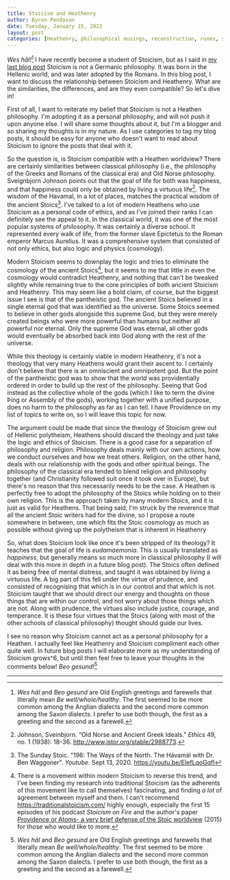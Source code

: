 ```yaml
---
title: Stoicism and Heathenry
author: Byron Pendason
date: Tuesday, January 15, 2023
layout: post
categories: [Heathenry, philosophical musings, reconstruction, runes, stoicism]
---
```


*Wes hāl!*[^1] I have recently become a student of Stoicism, but as I said in [my last blog post](https://www.minewyrtruman.com/2022/12/30/accepting-fate/) Stoicism is not a Germanic philosophy. It was born in the Hellenic world, and was later adopted by the Romans. In this blog post, I want to discuss the relationship between Stoicism and Heathenry. What are the similarities, the differences, and are they even compatible? So let's dive in!

First of all, I want to reiterate my belief that Stoicism is not a Heathen philosophy. I'm adopting it as a personal philosophy, and will not push it upon anyone else. I will share some thoughts about it, but I'm a blogger and so sharing my thoughts is in my nature. As I use categories to tag my blog posts, it should be easy for anyone who doesn't want to read about Stoicism to ignore the posts that deal with it.

So the question is, is Stoicism compatible with a Heathen worldview? There are certainly similarities between classical philosophy (i.e., the philosophy of the Greeks and Romans of the classical era) and Old Norse philosophy. Sveignbjorn Johnson points out that the goal of life for both was happiness, and that happiness could only be obtained by living a virtuous life[^3]. The wisdom of the Havamal, in a lot of places, matches the practical wisdom of the ancient Stoics[^4]. I've talked to a lot of modern Heathens who use Stoicism as a personal code of ethics, and as I've joined their ranks I can definitely see the appeal to it. In the classical world, it was one of the most popular systems of philosophy. It was certainly a diverse school. It represented every walk of life, from the former slave Epictetus to the Roman emperor Marcus Aurelius. It was a comprehensive system that consisted of not only ethics, but also logic and physics (cosmology).

Modern Stoicism seems to downplay the logic and tries to eliminate the cosmology of the ancient Stoics[^5], but it seems to me that little in even the cosmology would contradict Heathenry, and nothing that can't be tweaked slightly while remaining true to the core principles of both ancient Stoicism and Heathenry. This may seem like a bold claim, of course, but the biggest issue I see is that of the pantheistic god. The ancient Stoics believed in a single eternal god that was identified as the universe. Some Stoics seemed to believe in other gods alongside this supreme God, but they were merely created beings who were more powerful than humans but neither all powerful nor eternal. Only the supreme God was eternal, all other gods would eventually be absorbed back into God along with the rest of the universe.

While this theology is certainly viable in modern Heathenry, it's not a theology that very many Heathens would grant their ascent to. I certainly don't believe that there is an omniscient and omnipotent god. But the point of the pantheistic god was to show that the world was providentially ordered in order to build up the rest of the philosophy. Seeing that God instead as the collective whole of the gods (which I like to term the divine Þing or Assembly of the gods), working together with a unified purpose, does no harm to the philosophy as far as I can tell. I have Providence on my list of topics to write on, so I will leave this topic for now.

The argument could be made that since the theology of Stoicism grew out of Hellenic polytheism, Heathens should discard the theology and just take the logic and ethics of Stoicism. There is a good case for a separation of philosophy and religion. Philosophy deals mainly with our own actions, how we conduct ourselves and how we treat others. Religion, on the other hand, deals with our relationship with the gods and other spiritual beings. The philosophy of the classical era tended to blend religion and philosophy together (and Christianity followed suit once it took over in Europe), but there's no reason that this necessarily needs to be the case. A Heathen is perfectly free to adopt the philosophy of the Stoics while holding on to their own religion. This is the approach taken by many modern Stoics, and it is just as valid for Heathens. That being said, I'm struck by the reverence that all the ancient Stoic writers had for the divine, so I propose a route somewhere in between, one which fits the Stoic cosmology as much as possible without giving up the polytheism that is inherent in Heathenry 

So, what does  Stoicism look like once it's been stripped of its theology? It teaches that the goal of life is *eudamaemonia*. This is usually translated as *happiness*, but generally means so much more in classical philosophy (I will deal with this more in depth in a future blog post). The Stoics often defined it as being free of mental distress, and taught it was obtained by living a virtuous life. A big part of this fell under the virtue of prudence, and consisted of recognising that which is in our control and that which is not. Stoicism taught that we should direct our energy and thoughts on those things that are within our control, and not worry about those things which are not. Along with prudence, the virtues also include justice, courage, and temperance. It is these four virtues that the Stoics (along with most of the other schools of classical philosophy) thought should guide our lives.

I see no reason why Stoicism cannot act as a personal philosophy for a Heathen. I actually feel like Heathenry and Stoicism compliment each other quite well. In future blog posts I will elaborate more as my understanding of Stoicism grows^6, but until then feel free to leave your thoughts in the comments below! *Beo gesund!*[^1]

- - -

[^1]: *Wes hāl* and *Beo gesund* are Old English greetings and farewells that literally mean *Be well/whole/healthy*. The first seemed to be more common among the Anglian dialects and the second more common among the Saxon dialects. I prefer to use both though, the first as a greeting and the second as a farewell.

[^3]: Johnson, Sveinbjorn. “Old Norse and Ancient Greek Ideals.” _Ethics_ 49, no. 1 (1938): 18–36. http://www.jstor.org/stable/2988773.

[^4]: The Sunday Stoic. "196: The Ways of the North. The Hávamál with Dr. Ben Waggoner". *Youtube*. Sept 13, 2020. https://youtu.be/EIefLqoGqfI

[^5]: There is a movement within modern Stoicism to reverse this trend, and I've been finding my research into traditional Stoicism (as the adherents of this movement like to call themselves) fascinating, and finding *a lot* of agreement between myself and them. I can't recommend <https://traditionalstoicism.com/> highly enough, especially the first 15 episodes of his podcast *Stoicism on Fire* and the author's paper [Providence or Atoms- a very brief defense of the Stoic worldview](https://traditionalstoicism.com/wp-content/uploads/2016/01/Providence-or-Atoms-a-very-brief-defense-of-the-Stoic-worldview.pdf) (2015) for those who would like to more.

[^6]: Please keep in mind that as I'm still pretty new to Stoicism, the thoughts I will be sharing in future blog posts will be my own understanding of Stoicism based upon my reading of ancient and modern sources and discussions with other Stoics. If anything I say is inaccurate, please feel free to let me know!
